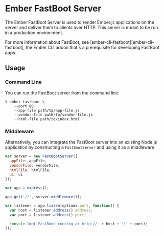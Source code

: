 # Ember FastBoot Server

The Ember FastBoot Server is used to render Ember.js applications on the
server and deliver them to clients over HTTP. This server is meant to be
run in a production environment.

For more information about FastBoot, see
[ember-cli-fastboot][ember-cli-fastboot], the Ember CLI addon that's a
prerequisite for developing FastBoot apps.

## Usage

### Command Line

You can run the FastBoot server from the command line:

```
$ ember-fastboot \
    --port 80
    --app-file path/to/app-file.js
    --vendor-file path/to/vendor-file.js
    --html-file path/to/index.html
```

### Middleware

Alternatively, you can integrate the FastBoot server into an existing
Node.js application by constructing a `FastBootServer` and using it as a
middleware.

```js
var server = new FastBootServer({
  appFile: appFile,
  vendorFile: vendorFile,
  htmlFile: htmlFile,
  ui: ui
});

var app = express();

app.get('/*', server.middleware());

var listener = app.listen(options.port, function() {
  var host = listener.address().address;
  var port = listener.address().port;

  console.log('FastBoot running at http://' + host + ":" + port);
});
```
